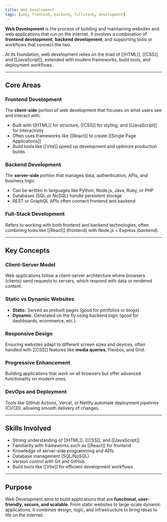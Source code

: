 ```yaml
---
title: Web Development
tags: [web, frontend, backend, fullstack, development]
---
```

**Web Development** is the process of building and maintaining websites and web applications that run on the internet. It involves a combination of **frontend development**, **backend development**, and supporting tools or workflows that connect the two.  

At its foundation, web development relies on the triad of [[HTML]], [[CSS]], and [[JavaScript]], extended with modern frameworks, build tools, and deployment workflows.  

---

## Core Areas

### Frontend Development
The **client-side** portion of web development that focuses on what users see and interact with.  
- Built with [[HTML]] for structure, [[CSS]] for styling, and [[JavaScript]] for interactivity  
- Often uses frameworks like [[React]] to create [[Single Page Applications]]  
- Build tools like [[Vite]] speed up development and optimize production builds  

### Backend Development
The **server-side** portion that manages data, authentication, APIs, and business logic.  
- Can be written in languages like Python, Node.js, Java, Ruby, or PHP  
- Databases (SQL or NoSQL) handle persistent storage  
- REST or GraphQL APIs often connect frontend and backend  

### Full-Stack Development
Refers to working with both frontend and backend technologies, often combining tools like [[React]] (frontend) with Node.js + Express (backend).  

---

## Key Concepts

### Client-Server Model
Web applications follow a client-server architecture where browsers (clients) send requests to servers, which respond with data or rendered content.  

### Static vs Dynamic Websites
- **Static**: Served as prebuilt pages (good for portfolios or blogs).  
- **Dynamic**: Generated on the fly using backend logic (good for dashboards, ecommerce, etc.).  

### Responsive Design
Ensuring websites adapt to different screen sizes and devices, often handled with [[CSS]] features like **media queries**, Flexbox, and Grid.  

### Progressive Enhancement
Building applications that work on all browsers but offer advanced functionality on modern ones.  

### DevOps and Deployment
Tools like GitHub Actions, Vercel, or Netlify automate deployment pipelines (CI/CD), allowing smooth delivery of changes.  

---

## Skills Involved
- Strong understanding of [[HTML]], [[CSS]], and [[JavaScript]]  
- Familiarity with frameworks such as [[React]] for frontend  
- Knowledge of server-side programming and APIs  
- Database management (SQL/NoSQL)  
- Version control with Git and GitHub  
- Build tools like [[Vite]] for efficient development workflows  

---

## Purpose
Web Development aims to build applications that are **functional, user-friendly, secure, and scalable**. From static websites to large-scale dynamic applications, it combines design, logic, and infrastructure to bring ideas to life on the internet.
